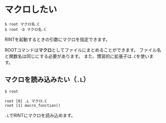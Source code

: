 # マクロしたい

```console
$ root マクロ名.C
$ root -b マクロ名.C
```

RINTを起動するときの引数にマクロを指定できます。

ROOTコマンドは**マクロ**としてファイルにまとめることができます。
ファイル名と関数名は同じにする必要があります。
また、慣習的に拡張子は``.C``を使います。

## マクロを読み込みたい（``.L``）

```console
$ root

root [0] .L マクロ.C
root [1] macro_function()
```

`.L`でRINTにマクロを読み込めます。
